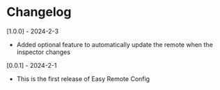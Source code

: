 # Changelog

[1.0.0] - 2024-2-3
- Added optional feature to automatically update the remote when the inspector changes

[0.0.1] - 2024-2-1
- This is the first release of Easy Remote Config